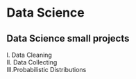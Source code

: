 # Data Science
## Data Science small projects 

I. Data Cleaning  <br>
II. Data Collecting <br>
III.Probabilistic Distributions
